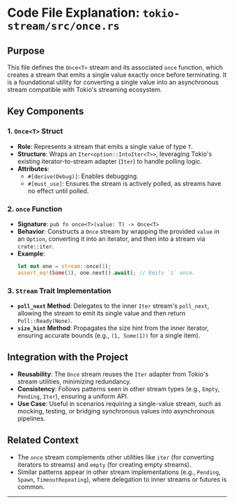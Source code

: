 # Code File Explanation: `tokio-stream/src/once.rs`

## Purpose
This file defines the `Once<T>` stream and its associated `once` function, which creates a stream that emits a single value exactly once before terminating. It is a foundational utility for converting a single value into an asynchronous stream compatible with Tokio's streaming ecosystem.

## Key Components

### 1. **`Once<T>` Struct**
- **Role**: Represents a stream that emits a single value of type `T`.
- **Structure**: Wraps an `Iter<option::IntoIter<T>>`, leveraging Tokio's existing iterator-to-stream adapter (`Iter`) to handle polling logic.
- **Attributes**:
  - `#[derive(Debug)]`: Enables debugging.
  - `#[must_use]`: Ensures the stream is actively polled, as streams have no effect until polled.

### 2. **`once` Function**
- **Signature**: `pub fn once<T>(value: T) -> Once<T>`
- **Behavior**: Constructs a `Once` stream by wrapping the provided `value` in an `Option`, converting it into an iterator, and then into a stream via `crate::iter`.
- **Example**:
  ```rust
  let mut one = stream::once(1);
  assert_eq!(Some(1), one.next().await); // Emits `1` once.
  ```

### 3. **`Stream` Trait Implementation**
- **`poll_next` Method**: Delegates to the inner `Iter` stream's `poll_next`, allowing the stream to emit its single value and then return `Poll::Ready(None)`.
- **`size_hint` Method**: Propagates the size hint from the inner iterator, ensuring accurate bounds (e.g., `(1, Some(1))` for a single item).

## Integration with the Project
- **Reusability**: The `Once` stream reuses the `Iter` adapter from Tokio's stream utilities, minimizing redundancy.
- **Consistency**: Follows patterns seen in other stream types (e.g., `Empty`, `Pending`, `Iter`), ensuring a uniform API.
- **Use Case**: Useful in scenarios requiring a single-value stream, such as mocking, testing, or bridging synchronous values into asynchronous pipelines.

## Related Context
- The `once` stream complements other utilities like `iter` (for converting iterators to streams) and `empty` (for creating empty streams).
- Similar patterns appear in other stream implementations (e.g., `Pending`, `Spawn`, `TimeoutRepeating`), where delegation to inner streams or futures is common.

---
